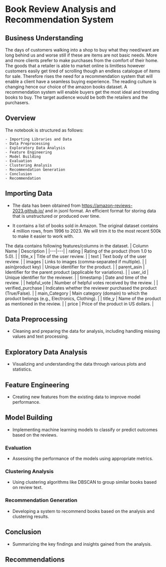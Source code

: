 # Book Review Analysis and Recommendation System

## Business Understanding

The days of customers walking into a shop to buy what they need/want are long behind us and worse still if these are items are not basic needs. More and more clients prefer to make purchases from the comfort of their home. The goods that a retailer is able to market online is limitless however customers easily get tired of scrolling though an endless catalogue of items for sale.
Therefore rises the need for a recommendation system that will enable a client have a seamless buying experience. The reading culture is changing hence our choice of the amazon books dataset. A recommendation system will enable buyers get the most ideal and trending books to buy. The target audience would be both the retailers and the purchasers.

## Overview
The notebook is structured as follows:

    - Importing Libraries and Data
    - Data Preprocessing
    - Exploratory Data Analysis
    - Feature Engineering
    - Model Building
    - Evaluation
    - Clustering Analysis
    - Recommendation Generation
    - Conclusion
    - Recommendation

## Importing  Data
- The data has been obtained from https://amazon-reviews-2023.github.io/ and in jsonl format. An efficient format for storing data that is unstructured or produced over time.

- It contains a list of books sold in Amazon. The original dataset contains 4 million rows, from 1996 to 2023. We will trim it to the most recent 500k to make it easier to work with.

The data contains following features/columns in the dataset.
| Column Name | Description |
|---|---|
| rating | Rating of the product (from 1.0 to 5.0). |
| title_x | Title of the user review. |
| text | Text body of the user review. |
| images | Links to images (comma-separated if multiple). |
| asin(product key) | Unique identifier for the product. |
| parent_asin | Identifier for the parent product (applicable for variations). |
| user_id | Unique identifier for the reviewer. |
| timestamp | Date and time of the review. |
| helpful_vote | Number of helpful votes received by the review. |
| verified_purchase | Indicates whether the reviewer purchased the product (True/False). |
| main_Category | Main category (domain) to which the product belongs (e.g., Electronics, Clothing). |
| title_y | Name of the product as mentioned in the review. |
| price | Price of the product in US dollars. |


## Data Preprocessing
- Cleaning and preparing the data for analysis, including handling missing values and text processing.

## Exploratory Data Analysis
- Visualizing and understanding the data through various plots and statistics.

## Feature Engineering
- Creating new features from the existing data to improve model performance.

## Model Building
- Implementing machine learning models to classify or predict outcomes based on the reviews.

### Evaluation
- Assessing the performance of the models using appropriate metrics.

### Clustering Analysis
- Using clustering algorithms like DBSCAN to group similar books based on review text.

### Recommendation Generation
- Developing a system to recommend books based on the analysis and clustering results.

## Conclusion
- Summarizing the key findings and insights gained from the analysis.

## Recommendations
